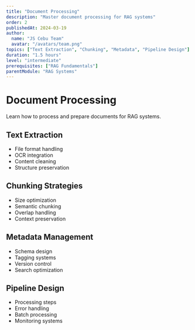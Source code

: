 ```yaml
---
title: "Document Processing"
description: "Master document processing for RAG systems"
order: 2
publishedAt: 2024-03-19
author:
  name: "JS Cebu Team"
  avatar: "/avatars/team.png"
topics: ["Text Extraction", "Chunking", "Metadata", "Pipeline Design"]
duration: "1.5 hours"
level: "intermediate"
prerequisites: ["RAG Fundamentals"]
parentModule: "RAG Systems"
---
```


# Document Processing

Learn how to process and prepare documents for RAG systems.

## Text Extraction

- File format handling
- OCR integration
- Content cleaning
- Structure preservation

## Chunking Strategies

- Size optimization
- Semantic chunking
- Overlap handling
- Context preservation

## Metadata Management

- Schema design
- Tagging systems
- Version control
- Search optimization

## Pipeline Design

- Processing steps
- Error handling
- Batch processing
- Monitoring systems
